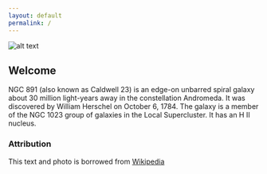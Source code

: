 ```yaml
---
layout: default
permalink: /
---
```


![alt text](https://upload.wikimedia.org/wikipedia/commons/thumb/f/f9/NGC891HunterWilson.jpg/350px-NGC891HunterWilson.jpg "Photo")

## Welcome

NGC 891 (also known as Caldwell 23) is an edge-on unbarred spiral galaxy about 30 million light-years away in the constellation Andromeda. It was discovered by William Herschel on October 6, 1784. The galaxy is a member of the NGC 1023 group of galaxies in the Local Supercluster. It has an H II nucleus.

### Attribution

This text and photo is borrowed from [Wikipedia](https://en.wikipedia.org/wiki/NGC_891)
